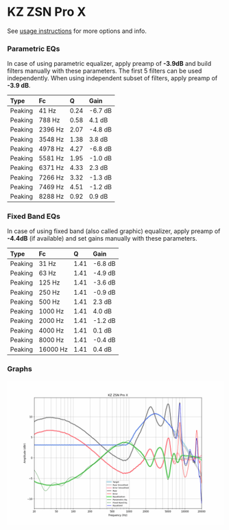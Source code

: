 # KZ ZSN Pro X
See [usage instructions](https://github.com/jaakkopasanen/AutoEq#usage) for more options and info.

### Parametric EQs
In case of using parametric equalizer, apply preamp of **-3.9dB** and build filters manually
with these parameters. The first 5 filters can be used independently.
When using independent subset of filters, apply preamp of **-3.9 dB**.

| Type    | Fc      |    Q | Gain    |
|:--------|:--------|:-----|:--------|
| Peaking | 41 Hz   | 0.24 | -6.7 dB |
| Peaking | 788 Hz  | 0.58 | 4.1 dB  |
| Peaking | 2396 Hz | 2.07 | -4.8 dB |
| Peaking | 3548 Hz | 1.38 | 3.8 dB  |
| Peaking | 4978 Hz | 4.27 | -6.8 dB |
| Peaking | 5581 Hz | 1.95 | -1.0 dB |
| Peaking | 6371 Hz | 4.33 | 2.3 dB  |
| Peaking | 7266 Hz | 3.32 | -1.3 dB |
| Peaking | 7469 Hz | 4.51 | -1.2 dB |
| Peaking | 8288 Hz | 0.92 | 0.9 dB  |

### Fixed Band EQs
In case of using fixed band (also called graphic) equalizer, apply preamp of **-4.4dB**
(if available) and set gains manually with these parameters.

| Type    | Fc       |    Q | Gain    |
|:--------|:---------|:-----|:--------|
| Peaking | 31 Hz    | 1.41 | -6.8 dB |
| Peaking | 63 Hz    | 1.41 | -4.9 dB |
| Peaking | 125 Hz   | 1.41 | -3.6 dB |
| Peaking | 250 Hz   | 1.41 | -0.9 dB |
| Peaking | 500 Hz   | 1.41 | 2.3 dB  |
| Peaking | 1000 Hz  | 1.41 | 4.0 dB  |
| Peaking | 2000 Hz  | 1.41 | -1.2 dB |
| Peaking | 4000 Hz  | 1.41 | 0.1 dB  |
| Peaking | 8000 Hz  | 1.41 | -0.4 dB |
| Peaking | 16000 Hz | 1.41 | 0.4 dB  |

### Graphs
![](./KZ%20ZSN%20Pro%20X.png)